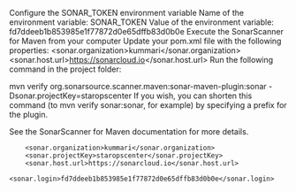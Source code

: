 
Configure the SONAR_TOKEN environment variable
Name of the environment variable: SONAR_TOKEN 
Value of the environment variable: fd7ddeeb1b853985e1f77872d0e65dffb83d0b0e 
Execute the SonarScanner for Maven from your computer
Update your pom.xml file with the following properties:
<properties>
  <sonar.organization>kummari</sonar.organization>
  <sonar.host.url>https://sonarcloud.io</sonar.host.url>
</properties>
Run the following command in the project folder:

mvn verify org.sonarsource.scanner.maven:sonar-maven-plugin:sonar -Dsonar.projectKey=staropscenter
If you wish, you can shorten this command (to mvn verify sonar:sonar, for example) by specifying a prefix for the plugin.

See the SonarScanner for Maven documentation for more details.

		<sonar.organization>kummari</sonar.organization>
		<sonar.projectKey>staropscenter</sonar.projectKey>
		<sonar.host.url>https://sonarcloud.io</sonar.host.url>
		<sonar.login>fd7ddeeb1b853985e1f77872d0e65dffb83d0b0e</sonar.login>